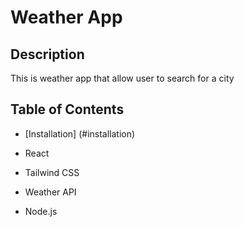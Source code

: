 # Weather App

## Description

This is weather app that allow user to search for a city 

## Table of Contents

* [Installation] (#installation)

* React
* Tailwind CSS
* Weather API
* Node.js